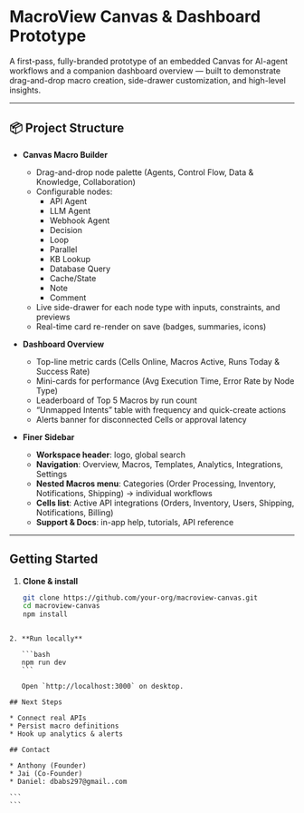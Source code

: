 # MacroView Canvas & Dashboard Prototype

A first-pass, fully-branded prototype of an embedded Canvas for AI-agent workflows and a companion dashboard overview — built to demonstrate drag-and-drop macro creation, side-drawer customization, and high-level insights.

---

## 📦 Project Structure

- **Canvas Macro Builder**  
  - Drag-and-drop node palette (Agents, Control Flow, Data & Knowledge, Collaboration)  
  - Configurable nodes:  
    - API Agent  
    - LLM Agent  
    - Webhook Agent  
    - Decision  
    - Loop  
    - Parallel  
    - KB Lookup  
    - Database Query  
    - Cache/State  
    - Note  
    - Comment  
  - Live side-drawer for each node type with inputs, constraints, and previews  
  - Real-time card re-render on save (badges, summaries, icons)

- **Dashboard Overview**  
  - Top-line metric cards (Cells Online, Macros Active, Runs Today & Success Rate)  
  - Mini-cards for performance (Avg Execution Time, Error Rate by Node Type)  
  - Leaderboard of Top 5 Macros by run count  
  - “Unmapped Intents” table with frequency and quick-create actions  
  - Alerts banner for disconnected Cells or approval latency  

- **Finer Sidebar**  
  - **Workspace header**: logo, global search  
  - **Navigation**: Overview, Macros, Templates, Analytics, Integrations, Settings  
  - **Nested Macros menu**: Categories (Order Processing, Inventory, Notifications, Shipping) → individual workflows  
  - **Cells list**: Active API integrations (Orders, Inventory, Users, Shipping, Notifications, Billing)  
  - **Support & Docs**: in-app help, tutorials, API reference  

---



## Getting Started

1. **Clone & install**  
   ```bash
   git clone https://github.com/your-org/macroview-canvas.git
   cd macroview-canvas
   npm install
````

2. **Run locally**

   ```bash
   npm run dev
   ```

   Open `http://localhost:3000` on desktop.

## Next Steps

* Connect real APIs
* Persist macro definitions
* Hook up analytics & alerts

## Contact

* Anthony (Founder)
* Jai (Co-Founder)
* Daniel: dbabs297@gmail..com

```
```
